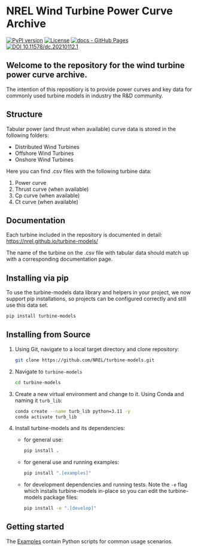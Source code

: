 # NREL Wind Turbine Power Curve Archive

[![PyPI version](https://badge.fury.io/py/turbine-models.svg)](https://badge.fury.io/py/turbine-models)
[![License](https://img.shields.io/badge/License-BSD_3--Clause-blue.svg)](https://opensource.org/licenses/BSD-3-Clause)
[![docs - GitHub Pages](https://img.shields.io/badge/docs-GitHub_Pages-blue)](https://nrel.github.io/turbine-models/)
[![DOI 10.11578/dc.20210112.1](https://img.shields.io/badge/DOI-10.11578/dc.20210112.1-brightgreen?link=https://doi.org/10.11578/dc.20210112.1)](https://doi.org/10.11578/dc.20210112.1)

## Welcome to the repository for the wind turbine power curve archive.

The intention of this repositiory is to provide power curves and key data for commonly used turbine models in industry the R&D community. 

    
## Structure
Tabular power (and thrust when available) curve data is stored in the following folders:
- Distributed Wind Turbines
- Offshore Wind Turbines
- Onshore Wind Turbines

Here you can find .csv files with the following turbine data:
1. Power curve
2. Thrust curve (when available)
3. Cp curve (when available)
4. Ct curve (when available)

## Documentation
Each turbine included in the repository is documented in detail:
https://nrel.github.io/turbine-models/

The name of the turbine on the .csv file with tabular data should match up with a corresponding documentation page.

## Installing via pip

To use the turbine-models data library and helpers in your project, we now support pip installations, so projects
can be configured correctly and still use this data set.

```bash
pip install turbine-models
```

## Installing from Source
1. Using Git, navigate to a local target directory and clone repository:

    ```bash
    git clone https://github.com/NREL/turbine-models.git
    ```

2. Navigate to `turbine-models`

    ```bash
    cd turbine-models
    ```

3. Create a new virtual environment and change to it. Using Conda and naming it `turb_lib`:

    ```bash
    conda create --name turb_lib python=3.11 -y
    conda activate turb_lib
    ```

4. Install turbine-models and its dependencies:
    - for general use:

        ```bash
        pip install .
        ```

    - for general use and running examples:

        ```bash
        pip install ".[examples]"
        ```
    
    - for development dependencies and running tests. Note the `-e` flag which installs turbine-models in-place so you can edit the turbine-models package files: 
        
        ```bash
        pip install -e ".[develop]"
        ```


## Getting started
The [Examples](./examples/) contain Python scripts for common usage scenarios.
